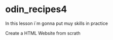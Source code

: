 # odin_recipes4
In this lesson i´m gonna put muy skills in practice

Create a HTML Website from scrath 